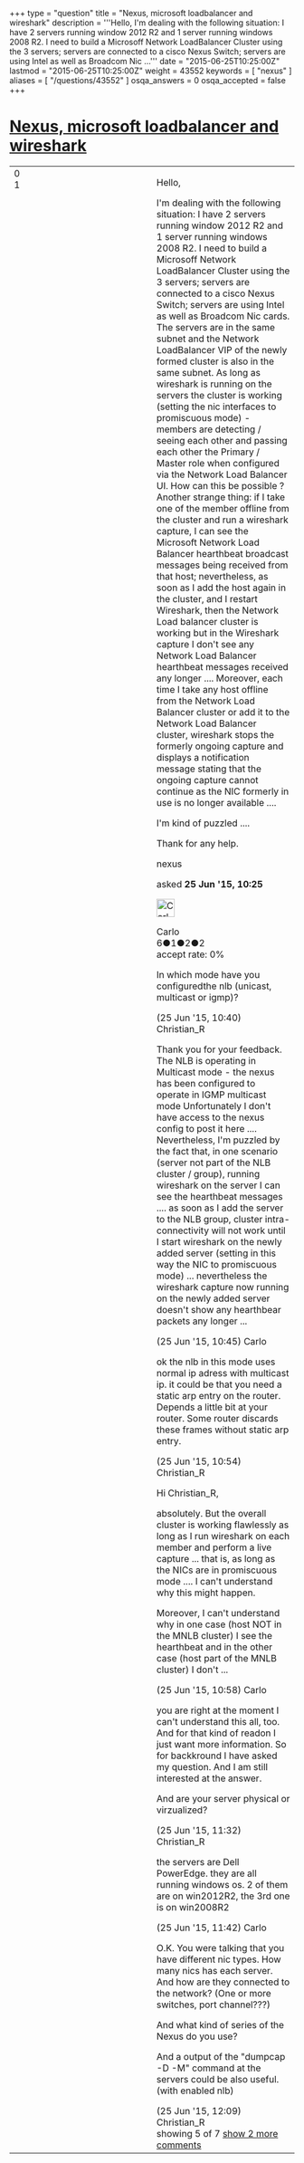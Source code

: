 +++
type = "question"
title = "Nexus, microsoft loadbalancer and wireshark"
description = '''Hello, I&#x27;m dealing with the following situation: I have 2 servers running window 2012 R2 and 1 server running windows 2008 R2. I need to build a Microsoff Network LoadBalancer Cluster using the 3 servers; servers are connected to a cisco Nexus Switch; servers are using Intel as well as Broadcom Nic ...'''
date = "2015-06-25T10:25:00Z"
lastmod = "2015-06-25T10:25:00Z"
weight = 43552
keywords = [ "nexus" ]
aliases = [ "/questions/43552" ]
osqa_answers = 0
osqa_accepted = false
+++

<div class="headNormal">

# [Nexus, microsoft loadbalancer and wireshark](/questions/43552/nexus-microsoft-loadbalancer-and-wireshark)

</div>

<div id="main-body">

<div id="askform">

<table id="question-table" style="width:100%;"><colgroup><col style="width: 50%" /><col style="width: 50%" /></colgroup><tbody><tr class="odd"><td style="width: 30px; vertical-align: top"><div class="vote-buttons"><div id="post-43552-score" class="post-score" title="current number of votes">0</div><div id="favorite-count" class="favorite-count">1</div></div></td><td><div id="item-right"><div class="question-body"><p>Hello,</p><p>I'm dealing with the following situation: I have 2 servers running window 2012 R2 and 1 server running windows 2008 R2. I need to build a Microsoff Network LoadBalancer Cluster using the 3 servers; servers are connected to a cisco Nexus Switch; servers are using Intel as well as Broadcom Nic cards. The servers are in the same subnet and the Network LoadBalancer VIP of the newly formed cluster is also in the same subnet. As long as wireshark is running on the servers the cluster is working (setting the nic interfaces to promiscuous mode) - members are detecting / seeing each other and passing each other the Primary / Master role when configured via the Network Load Balancer UI. How can this be possible ? Another strange thing: if I take one of the member offline from the cluster and run a wireshark capture, I can see the Microsoft Network Load Balancer hearthbeat broadcast messages being received from that host; nevertheless, as soon as I add the host again in the cluster, and I restart Wireshark, then the Network Load balancer cluster is working but in the Wireshark capture I don't see any Network Load Balancer hearthbeat messages received any longer .... Moreover, each time I take any host offline from the Network Load Balancer cluster or add it to the Network Load Balancer cluster, wireshark stops the formerly ongoing capture and displays a notification message stating that the ongoing capture cannot continue as the NIC formerly in use is no longer available ....</p><p>I'm kind of puzzled ....</p><p>Thank for any help.</p></div><div id="question-tags" class="tags-container tags">nexus</div><div id="question-controls" class="post-controls"></div><div class="post-update-info-container"><div class="post-update-info post-update-info-user"><p>asked <strong>25 Jun '15, 10:25</strong></p><img src="https://secure.gravatar.com/avatar/182850fefc90d1555ab682b3d6007bb1?s=32&amp;d=identicon&amp;r=g" class="gravatar" width="32" height="32" alt="Carlo&#39;s gravatar image" /><p>Carlo<br />
<span class="score" title="6 reputation points">6</span><span title="1 badges"><span class="badge1">●</span><span class="badgecount">1</span></span><span title="2 badges"><span class="silver">●</span><span class="badgecount">2</span></span><span title="2 badges"><span class="bronze">●</span><span class="badgecount">2</span></span><br />
<span class="accept_rate" title="Rate of the user&#39;s accepted answers">accept rate:</span> <span title="Carlo has no accepted answers">0%</span></p></div></div><div id="comments-container-43552" class="comments-container"><span id="43553"></span><div id="comment-43553" class="comment"><div id="post-43553-score" class="comment-score"></div><div class="comment-text"><p>In which mode have you configuredthe nlb (unicast, multicast or igmp)?</p></div><div id="comment-43553-info" class="comment-info"><span class="comment-age">(25 Jun '15, 10:40)</span> Christian_R</div></div><span id="43555"></span><div id="comment-43555" class="comment"><div id="post-43555-score" class="comment-score"></div><div class="comment-text"><p>Thank you for your feedback. The NLB is operating in Multicast mode - the nexus has been configured to operate in IGMP multicast mode Unfortunately I don't have access to the nexus config to post it here .... Nevertheless, I'm puzzled by the fact that, in one scenario (server not part of the NLB cluster / group), running wireshark on the server I can see the hearthbeat messages .... as soon as I add the server to the NLB group, cluster intra-connectivity will not work until I start wireshark on the newly added server (setting in this way the NIC to promiscuous mode) ... nevertheless the wireshark capture now running on the newly added server doesn't show any hearthbear packets any longer ...</p></div><div id="comment-43555-info" class="comment-info"><span class="comment-age">(25 Jun '15, 10:45)</span> Carlo</div></div><span id="43556"></span><div id="comment-43556" class="comment"><div id="post-43556-score" class="comment-score"></div><div class="comment-text"><p>ok the nlb in this mode uses normal ip adress with multicast ip. it could be that you need a static arp entry on the router. Depends a little bit at your router. Some router discards these frames without static arp entry.</p></div><div id="comment-43556-info" class="comment-info"><span class="comment-age">(25 Jun '15, 10:54)</span> Christian_R</div></div><span id="43557"></span><div id="comment-43557" class="comment"><div id="post-43557-score" class="comment-score"></div><div class="comment-text"><p>Hi Christian_R,</p><p>absolutely. But the overall cluster is working flawlessly as long as I run wireshark on each member and perform a live capture ... that is, as long as the NICs are in promiscuous mode .... I can't understand why this might happen.</p><p>Moreover, I can't understand why in one case (host NOT in the MNLB cluster) I see the hearthbeat and in the other case (host part of the MNLB cluster) I don't ...</p></div><div id="comment-43557-info" class="comment-info"><span class="comment-age">(25 Jun '15, 10:58)</span> Carlo</div></div><span id="43559"></span><div id="comment-43559" class="comment"><div id="post-43559-score" class="comment-score"></div><div class="comment-text"><p>you are right at the moment I can't understand this all, too. And for that kind of readon I just want more information. So for backkround I have asked my question. And I am still interested at the answer.</p><p>And are your server physical or virzualized?</p></div><div id="comment-43559-info" class="comment-info"><span class="comment-age">(25 Jun '15, 11:32)</span> Christian_R</div></div><span id="43560"></span><div id="comment-43560" class="comment not_top_scorer"><div id="post-43560-score" class="comment-score"></div><div class="comment-text"><p>the servers are Dell PowerEdge. they are all running windows os. 2 of them are on win2012R2, the 3rd one is on win2008R2</p></div><div id="comment-43560-info" class="comment-info"><span class="comment-age">(25 Jun '15, 11:42)</span> Carlo</div></div><span id="43561"></span><div id="comment-43561" class="comment not_top_scorer"><div id="post-43561-score" class="comment-score"></div><div class="comment-text"><p>O.K. You were talking that you have different nic types. How many nics has each server. And how are they connected to the network? (One or more switches, port channel???)</p><p>And what kind of series of the Nexus do you use?</p><p>And a output of the "dumpcap -D -M" command at the servers could be also useful. (with enabled nlb)</p></div><div id="comment-43561-info" class="comment-info"><span class="comment-age">(25 Jun '15, 12:09)</span> Christian_R</div></div></div><div id="comment-tools-43552" class="comment-tools"><span class="comments-showing"> showing 5 of 7 </span> <a href="#" class="show-all-comments-link">show 2 more comments</a></div><div class="clear"></div><div id="comment-43552-form-container" class="comment-form-container"></div><div class="clear"></div></div></td></tr></tbody></table>

</div>

</div>

